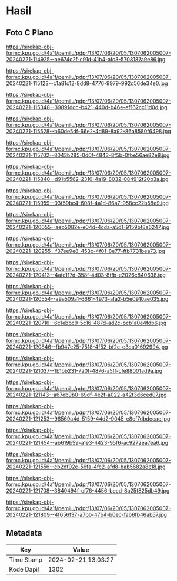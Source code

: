 # Hasil

## Foto C Plano

https://sirekap-obj-formc.kpu.go.id/4a1f/pemilu/pdpr/13/07/06/20/05/1307062005007-20240221-114925--ae674c2f-c91d-41b4-afc3-5708187a9e86.jpg

https://sirekap-obj-formc.kpu.go.id/4a1f/pemilu/pdpr/13/07/06/20/05/1307062005007-20240221-115123--c1a81c12-8dd8-4776-9979-992d56de34e0.jpg

https://sirekap-obj-formc.kpu.go.id/4a1f/pemilu/pdpr/13/07/06/20/05/1307062005007-20240221-115348--39891ddc-b421-440d-b46e-ef162cc11d0d.jpg

https://sirekap-obj-formc.kpu.go.id/4a1f/pemilu/pdpr/13/07/06/20/05/1307062005007-20240221-115528--b60de5df-66e2-4d89-8a92-86a8580f6498.jpg

https://sirekap-obj-formc.kpu.go.id/4a1f/pemilu/pdpr/13/07/06/20/05/1307062005007-20240221-115702--8043b285-0d0f-4843-8f5b-0fbe56ae82e8.jpg

https://sirekap-obj-formc.kpu.go.id/4a1f/pemilu/pdpr/13/07/06/20/05/1307062005007-20240221-115840--d91b5562-2310-4a19-8032-084912f20b3a.jpg

https://sirekap-obj-formc.kpu.go.id/4a1f/pemilu/pdpr/13/07/06/20/05/1307062005007-20240221-115959--03f59bc4-608f-4a1d-86a7-958cc22b58e9.jpg

https://sirekap-obj-formc.kpu.go.id/4a1f/pemilu/pdpr/13/07/06/20/05/1307062005007-20240221-120055--aeb5082e-e04d-4cda-a5d1-9159bf8a6247.jpg

https://sirekap-obj-formc.kpu.go.id/4a1f/pemilu/pdpr/13/07/06/20/05/1307062005007-20240221-120255--f37ee9e8-453c-4f01-8e77-ffb7731bea73.jpg

https://sirekap-obj-formc.kpu.go.id/4a1f/pemilu/pdpr/13/07/06/20/05/1307062005007-20240221-120413--4afc117d-358f-4d03-8ffb-e2026c840638.jpg

https://sirekap-obj-formc.kpu.go.id/4a1f/pemilu/pdpr/13/07/06/20/05/1307062005007-20240221-120554--a9a509a1-6661-4973-afa2-b5e0910ae035.jpg

https://sirekap-obj-formc.kpu.go.id/4a1f/pemilu/pdpr/13/07/06/20/05/1307062005007-20240221-120716--6c1ebbc9-5c16-487d-ad2c-bcb1a0e4fdb6.jpg

https://sirekap-obj-formc.kpu.go.id/4a1f/pemilu/pdpr/13/07/06/20/05/1307062005007-20240221-120846--fb947e25-7518-4f52-bf2c-e3ca01692994.jpg

https://sirekap-obj-formc.kpu.go.id/4a1f/pemilu/pdpr/13/07/06/20/05/1307062005007-20240221-121037--1b1bb231-720f-4876-a5ff-cfe88001ad9a.jpg

https://sirekap-obj-formc.kpu.go.id/4a1f/pemilu/pdpr/13/07/06/20/05/1307062005007-20240221-121143--a67eb9b0-69df-4e2f-a022-a42f3d6ced07.jpg

https://sirekap-obj-formc.kpu.go.id/4a1f/pemilu/pdpr/13/07/06/20/05/1307062005007-20240221-121253--96569a4d-5159-44d2-9045-e8cf7dbdecac.jpg

https://sirekap-obj-formc.kpu.go.id/4a1f/pemilu/pdpr/13/07/06/20/05/1307062005007-20240221-121454--ab619b59-a1e3-4423-95f6-ac9272ea7ea6.jpg

https://sirekap-obj-formc.kpu.go.id/4a1f/pemilu/pdpr/13/07/06/20/05/1307062005007-20240221-121556--cb2df02e-56fa-4fc2-afd8-bab5682a8e18.jpg

https://sirekap-obj-formc.kpu.go.id/4a1f/pemilu/pdpr/13/07/06/20/05/1307062005007-20240221-121708--3840494f-cf76-4456-becd-8a25f825db49.jpg

https://sirekap-obj-formc.kpu.go.id/4a1f/pemilu/pdpr/13/07/06/20/05/1307062005007-20240221-121809--4f656f37-a7bb-47b4-b0ec-fab6fb46ab57.jpg


## Metadata

| Key        | Value               |
| ---------- | ------------------- |
| Time Stamp | 2024-02-21 13:03:27 |
| Kode Dapil | 1302                |



